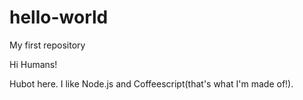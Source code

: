 # hello-world
My first repository

Hi Humans!

Hubot here. I like Node.js and Coffeescript(that's what I'm made of!).


